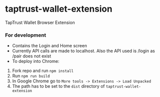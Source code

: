 # taptrust-wallet-extension
TapTrust Wallet Browser Extension 

### For development

* Contains the Login and Home screen
* Currently API calls are made to localhost. Also the API used is /login as /pair does not exist
* To deploy into Chrome:

1. Fork repo and run `npm install`
2. Run `npm run build`
3. In Google Chrome go to `More tools -> Extensions -> Load Unpacked`
4. The path has to be set to the `dist` directory of `taptrust-wallet-extension`